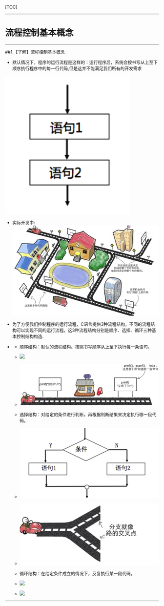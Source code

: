[TOC]

---

# 流程控制基本概念



---

##1.【了解】流程控制基本概念

- 默认情况下，程序的运行流程是这样的：运行程序后，系统会按书写从上至下顺序执行程序中的每一行代码,但是这并不能满足我们所有的开发需求

![](images/Snip20150514_1.png)

- 实际开发中:
![](images/922.png)

- 为了方便我们控制程序的运行流程，C语言提供3种流程结构，不同的流程结构可以实现不同的运行流程。这3种流程结构分别是顺序、选择、循环三种基本控制结构构造.
-
    + 顺序结构：默认的流程结构。按照书写顺序从上至下执行每一条语句。
    +  ![](../images/Snip20150514_1.png)
    +  ![](images/911.png)

    + 选择结构：对给定的条件进行判断，再根据判断结果来决定执行哪一段代码。
    + ![](images/Snip20150514_2.png)
    + ![](images/933.png)

    + 循环结构：在给定条件成立的情况下，反复执行某一段代码。
    + ![](http://7xj0kx.com1.z0.glb.clouddn.com/Snip20150514_3.png)
    + ![](http://7xj0kx.com1.z0.glb.clouddn.com/944.png)

---


